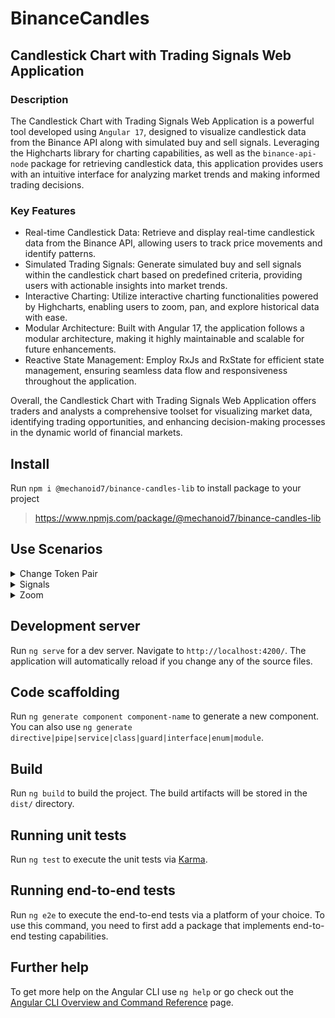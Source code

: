 # BinanceCandles

## Candlestick Chart with Trading Signals Web Application

### Description
The Candlestick Chart with Trading Signals Web Application is a powerful tool developed using `Angular 17`,
designed to visualize candlestick data from the Binance API along with simulated buy and sell signals. 
Leveraging the Highcharts library for charting capabilities, as well as the `binance-api-node` package 
for retrieving candlestick data, this application provides users with an intuitive interface for 
analyzing market trends and making informed trading decisions.

### Key Features

- Real-time Candlestick Data: Retrieve and display real-time candlestick data from the Binance API, allowing users to track price movements and identify patterns.
- Simulated Trading Signals: Generate simulated buy and sell signals within the candlestick chart based on predefined criteria, providing users with actionable insights into market trends.
- Interactive Charting: Utilize interactive charting functionalities powered by Highcharts, enabling users to zoom, pan, and explore historical data with ease.
- Modular Architecture: Built with Angular 17, the application follows a modular architecture, making it highly maintainable and scalable for future enhancements.
- Reactive State Management: Employ RxJs and RxState for efficient state management, ensuring seamless data flow and responsiveness throughout the application.

Overall, the Candlestick Chart with Trading Signals Web Application offers traders and analysts a 
comprehensive toolset for visualizing market data, identifying trading opportunities, 
and enhancing decision-making processes in the dynamic world of financial markets.

## Install

Run `npm i @mechanoid7/binance-candles-lib` to install package to your project

> https://www.npmjs.com/package/@mechanoid7/binance-candles-lib

## Use Scenarios

<details><summary>Change Token Pair</summary>

![Change Token Pair](/src/assets/images/docs/change-token-pair-scenario.gif)

</details>

<details><summary>Signals</summary>

![Check Signals](/src/assets/images/docs/check-signals-scenario.gif)

</details>

<details><summary>Zoom</summary>

![Zoom](/src/assets/images/docs/zoom-scenario.gif)

</details>

## Development server

Run `ng serve` for a dev server. Navigate to `http://localhost:4200/`. The application will automatically reload if you change any of the source files.

## Code scaffolding

Run `ng generate component component-name` to generate a new component. You can also use `ng generate directive|pipe|service|class|guard|interface|enum|module`.

## Build

Run `ng build` to build the project. The build artifacts will be stored in the `dist/` directory.

## Running unit tests

Run `ng test` to execute the unit tests via [Karma](https://karma-runner.github.io).

## Running end-to-end tests

Run `ng e2e` to execute the end-to-end tests via a platform of your choice. To use this command, you need to first add a package that implements end-to-end testing capabilities.

## Further help

To get more help on the Angular CLI use `ng help` or go check out the [Angular CLI Overview and Command Reference](https://angular.io/cli) page.
